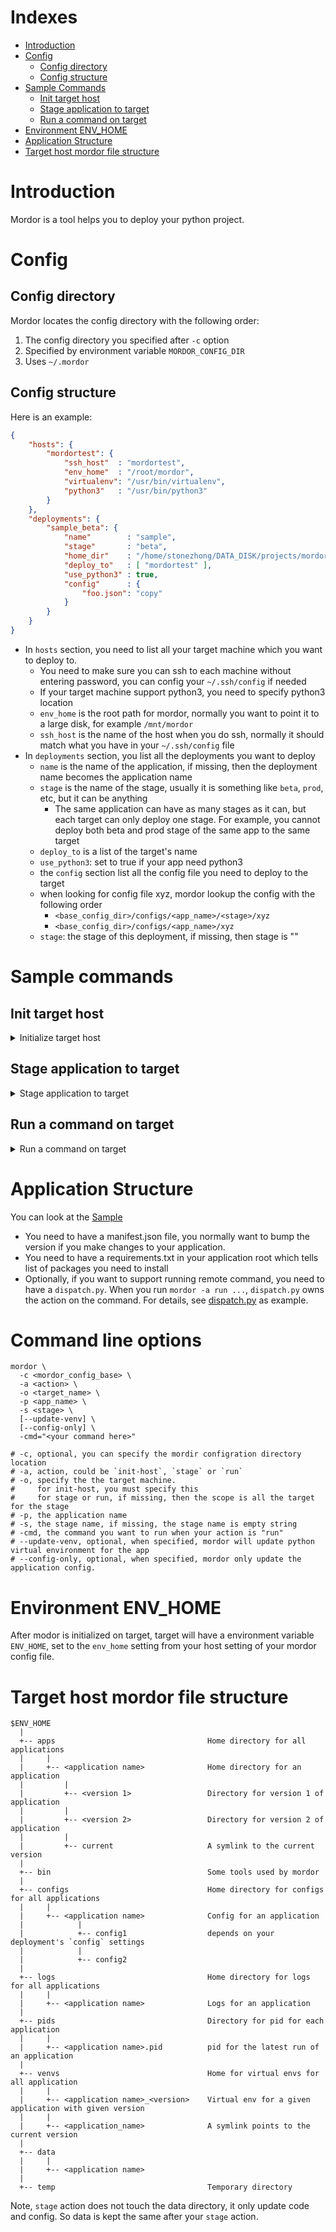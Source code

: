 # Indexes
* [Introduction](#introduction)
* [Config](#config)
    * [Config directory](#config-directory)
    * [Config structure](#config-structure)
* [Sample Commands](#sample-commands)
    * [Init target host](#init-target-host)
    * [Stage application to target](#stage-application-to-target)
    * [Run a command on target](#run-a-command-on-target)
* [Environment ENV_HOME](#environment-env_home)
* [Application Structure](#application-structure)
* [Target host mordor file structure](#target-host-mordor-file-structure)

# Introduction

Mordor is a tool helps you to deploy your python project.

# Config

## Config directory

Mordor locates the config directory with the following order:

1) The config directory you specified after `-c` option
2) Specified by environment variable `MORDOR_CONFIG_DIR`
3) Uses `~/.mordor`


## Config structure
Here is an example:
```json
{
    "hosts": {
        "mordortest": {
            "ssh_host"  : "mordortest",
            "env_home"  : "/root/mordor",
            "virtualenv": "/usr/bin/virtualenv",
            "python3"   : "/usr/bin/python3"
        }
    },
    "deployments": {
        "sample_beta": {
            "name"        : "sample",
            "stage"       : "beta",
            "home_dir"    : "/home/stonezhong/DATA_DISK/projects/mordor/sample",
            "deploy_to"   : [ "mordortest" ],
            "use_python3" : true,
            "config"      : {
                "foo.json": "copy"
            }
        }
    }
}
```

* In `hosts` section, you need to list all your target machine which you want to deploy to.
    * You need to make sure you can ssh to each machine without entering password, you can config your `~/.ssh/config` if needed
    * If your target machine support python3, you need to specify python3 location
    * `env_home` is the root path for mordor, normally you want to point it to a large disk, for example `/mnt/mordor`
    * `ssh_host` is the name of the host when you do ssh, normally it should match what you have in your `~/.ssh/config` file
* In `deployments` section, you list all the deployments you want to deploy
    * `name` is the name of the application, if missing, then the deployment name becomes the application name
    * `stage` is the name of the stage, usually it is something like `beta`, `prod`, etc, but it can be anything
        * The same application can have as many stages as it can, but each target can only deploy one stage. For example, you cannot deploy both beta and prod stage of the same app to the same target
    * `deploy_to` is a list of the target's name
    * `use_python3`: set to true if your app need python3
    * the `config` section list all the config file you need to deploy to the target
    * when looking for config file xyz, mordor lookup the config with the following order
        * `<base_config_dir>/configs/<app_name>/<stage>/xyz`
        * `<base_config_dir>/configs/<app_name>/xyz`
    * `stage`: the stage of this deployment, if missing, then stage is ""


# Sample commands
## Init target host
<details>
<summary>Initialize target host</summary>

```bash
# initialize mordor on target host mordortest, using config file from /home/stonezhong/testmordor/.mordor
mordor -c /home/stonezhong/testmordor/.mordor -a init-host -o mordortest
```
</details>

## Stage application to target
<details>
<summary>Stage application to target</summary>

```bash
# stage application sample to beta stage
# the application will be copied to the target machine
# configuration will be copied to the target machine
# python virtual environment will be created on target machine
mordor -c /home/stonezhong/testmordor/.mordor -a stage -p sample -s beta --update-venv
```
</details>

## Run a command on target
<details>
<summary>Run a command on target</summary>

```bash
# run command
# application is "sample", stage is "beta", command is "foo" with option "xyz abc"
mordor -c /home/stonezhong/testmordor/.mordor -a run -p sample -s beta -cmd foo -co "xyz abc"
```
</details>

# Application Structure

You can look at the [Sample](https://github.com/stonezhong/mordor/tree/master/sample)

* You need to have a manifest.json file, you normally want to bump the version if you make changes to your application.
* You need to have a requirements.txt in your application root which tells list of packages you need to install
* Optionally, if you want to support running remote command, you need to have a `dispatch.py`. When you run `mordor -a run ...`, `dispatch.py` owns the action on the command. For details, see [dispatch.py](https://github.com/stonezhong/mordor/blob/master/sample/dispatch.py) as example.

# Command line options
```
mordor \
  -c <mordor_config_base> \
  -a <action> \
  -o <target_name> \
  -p <app_name> \
  -s <stage> \
  [--update-venv] \
  [--config-only] \
  -cmd="<your command here>"

# -c, optional, you can specify the mordir configration directory location
# -a, action, could be `init-host`, `stage` or `run`
# -o, specify the the target machine.
#     for init-host, you must specify this
#     for stage or run, if missing, then the scope is all the target for the stage
# -p, the application name
# -s, the stage name, if missing, the stage name is empty string
# -cmd, the command you want to run when your action is "run"
# --update-venv, optional, when specified, mordor will update python virtual environment for the app
# --config-only, optional, when specified, mordor only update the application config.
```

# Environment ENV_HOME
After modor is initialized on target, target will have a environment variable `ENV_HOME`, set to the `env_home` setting from your host setting of your mordor config file.

# Target host mordor file structure
```
$ENV_HOME
  |
  +-- apps                                  Home directory for all applications
  |     |
  |     +-- <application name>              Home directory for an application
  |         |
  |         +-- <version 1>                 Directory for version 1 of application
  |         |
  |         +-- <version 2>                 Directory for version 2 of application
  |         |
  |         +-- current                     A symlink to the current version
  |
  +-- bin                                   Some tools used by mordor
  |
  +-- configs                               Home directory for configs for all applications
  |     |
  |     +-- <application name>              Config for an application
  |            |
  |            +-- config1                  depends on your deployment's `config` settings
  |            |
  |            +-- config2
  |
  +-- logs                                  Home directory for logs for all applications
  |     |
  |     +-- <application name>              Logs for an application
  |
  +-- pids                                  Directory for pid for each application
  |     |
  |     +-- <application name>.pid          pid for the latest run of an application
  |
  +-- venvs                                 Home for virtual envs for all application
  |     |
  |     +-- <application name>_<version>    Virtual env for a given application with given version
  |     |
  |     +-- <application_name>              A symlink points to the current version
  |
  +-- data
  |     |
  |     +-- <application name>
  |
  +-- temp                                  Temporary directory

```

Note, `stage` action does not touch the data directory, it only update code and config. So data is kept the same after your `stage` action.

